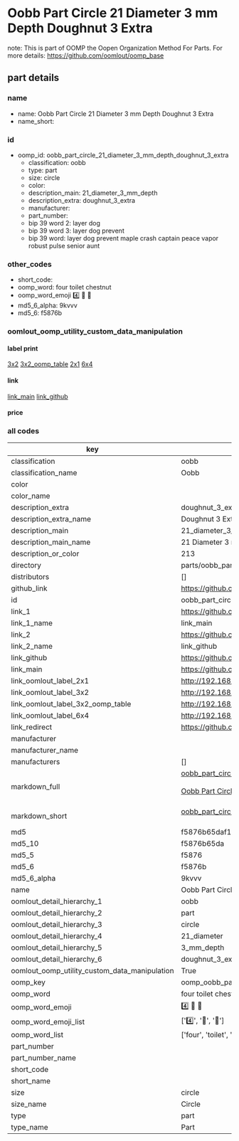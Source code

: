 # Oobb Part Circle 21 Diameter 3 mm Depth Doughnut 3 Extra  

note: This is part of OOMP the Oopen Organization Method For Parts. For more details: https://github.com/oomlout/oomp_base

##  part details
  







### name
* name: Oobb Part Circle 21 Diameter 3 mm Depth Doughnut 3 Extra
* name_short: 
### id
* oomp_id: oobb_part_circle_21_diameter_3_mm_depth_doughnut_3_extra
  * classification: oobb
  * type: part
  * size: circle
  * color: 
  * description_main: 21_diameter_3_mm_depth
  * description_extra: doughnut_3_extra
  * manufacturer: 
  * part_number: 
  * bip 39 word 2: layer dog
  * bip 39 word 3: layer dog prevent
  * bip 39 word: layer dog prevent maple crash captain peace vapor robust pulse senior aunt

### other_codes
* short_code: 
* oomp_word: four toilet chestnut
* oomp_word_emoji :four: :toilet: :chestnut:
* md5_6_alpha: 9kvvv
* md5_6: f5876b






### oomlout_oomp_utility_custom_data_manipulation
#### label print
[3x2](http://192.168.1.245:1112/?label=oomp%209kvvv)
[3x2_oomp_table](http://192.168.1.108:1112/?label=oomp%209kvvv)
[2x1](http://192.168.1.242:1112/?label=oomp%209kvvv)
[6x4](http://192.168.1.55:1112/?label=oomp%209kvvv)    

#### link

[link_main](https://github.com/oomlout/oomlout_oomp_version_1_messy/tree/main/parts/oobb_part_circle_21_diameter_3_mm_depth_doughnut_3_extra) [link_github](https://github.com/oomlout/oomlout_oomp_version_1_messy/tree/main/parts/oobb_part_circle_21_diameter_3_mm_depth_doughnut_3_extra)                             

#### price







### all codes 
| key | value |  
| --- | --- |  
| classification | oobb |  
| classification_name | Oobb |  
| color |  |  
| color_name |  |  
| description_extra | doughnut_3_extra |  
| description_extra_name | Doughnut 3 Extra |  
| description_main | 21_diameter_3_mm_depth |  
| description_main_name | 21 Diameter 3 mm Depth |  
| description_or_color | 213 |  
| directory | parts/oobb_part_circle_21_diameter_3_mm_depth_doughnut_3_extra |  
| distributors | [] |  
| github_link | https://github.com/oomlout/oomlout_oomp_part_src/tree/main/parts/oobb_part_circle_21_diameter_3_mm_depth_doughnut_3_extra |  
| id | oobb_part_circle_21_diameter_3_mm_depth_doughnut_3_extra |  
| link_1 | https://github.com/oomlout/oomlout_oomp_version_1_messy/tree/main/parts/oobb_part_circle_21_diameter_3_mm_depth_doughnut_3_extra |  
| link_1_name | link_main |  
| link_2 | https://github.com/oomlout/oomlout_oomp_version_1_messy/tree/main/parts/oobb_part_circle_21_diameter_3_mm_depth_doughnut_3_extra |  
| link_2_name | link_github |  
| link_github | https://github.com/oomlout/oomlout_oomp_version_1_messy/tree/main/parts/oobb_part_circle_21_diameter_3_mm_depth_doughnut_3_extra |  
| link_main | https://github.com/oomlout/oomlout_oomp_version_1_messy/tree/main/parts/oobb_part_circle_21_diameter_3_mm_depth_doughnut_3_extra |  
| link_oomlout_label_2x1 | http://192.168.1.242:1112/?label=oomp%209kvvv |  
| link_oomlout_label_3x2 | http://192.168.1.245:1112/?label=oomp%209kvvv |  
| link_oomlout_label_3x2_oomp_table | http://192.168.1.108:1112/?label=oomp%209kvvv |  
| link_oomlout_label_6x4 | http://192.168.1.55:1112/?label=oomp%209kvvv |  
| link_redirect | https://github.com/oomlout/oomlout_oomp_version_1_messy/tree/main/parts/oobb_part_circle_21_diameter_3_mm_depth_doughnut_3_extra |  
| manufacturer |  |  
| manufacturer_name |  |  
| manufacturers | [] |  
| markdown_full | [oobb_part_circle_21_diameter_3_mm_depth_doughnut_3_extra](none)<br>[](none)<br>[Oobb Part Circle 21 Diameter 3 Mm Depth Doughnut 3 Extra](none)<br><br> |  
| markdown_short | [oobb_part_circle_21_diameter_3_mm_depth_doughnut_3_extra](none)<br><br> |  
| md5 | f5876b65daf1743888993879549023f2 |  
| md5_10 | f5876b65da |  
| md5_5 | f5876 |  
| md5_6 | f5876b |  
| md5_6_alpha | 9kvvv |  
| name | Oobb Part Circle 21 Diameter 3 mm Depth Doughnut 3 Extra |  
| oomlout_detail_hierarchy_1 | oobb |  
| oomlout_detail_hierarchy_2 | part |  
| oomlout_detail_hierarchy_3 | circle |  
| oomlout_detail_hierarchy_4 | 21_diameter |  
| oomlout_detail_hierarchy_5 | 3_mm_depth |  
| oomlout_detail_hierarchy_6 | doughnut_3_extra |  
| oomlout_oomp_utility_custom_data_manipulation | True |  
| oomp_key | oomp_oobb_part_circle_21_diameter_3_mm_depth_doughnut_3_extra |  
| oomp_word | four toilet chestnut |  
| oomp_word_emoji | :four: :toilet: :chestnut: |  
| oomp_word_emoji_list | [':four:', ':toilet:', ':chestnut:'] |  
| oomp_word_list | ['four', 'toilet', 'chestnut'] |  
| part_number |  |  
| part_number_name |  |  
| short_code |  |  
| short_name |  |  
| size | circle |  
| size_name | Circle |  
| type | part |  
| type_name | Part |  

